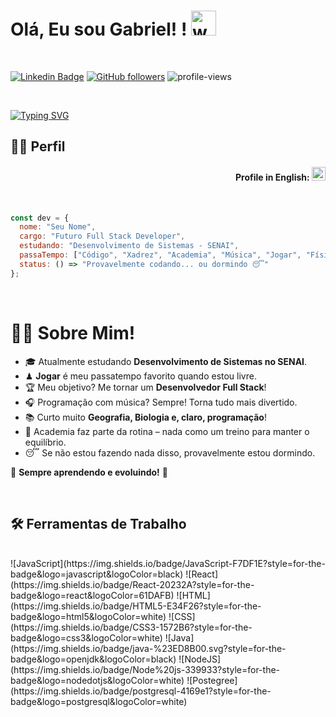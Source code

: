 # Olá, Eu sou Gabriel! ! <img src="https://user-images.githubusercontent.com/72663882/171687151-bb31c996-c9d2-49c8-b593-734946893b23.gif" alt="waving hand gif" aria-hidden="true" width="40" />

<br>

[![Linkedin Badge](https://img.shields.io/badge/-LinkedIn-blue?style=flat-square&logo=Linkedin&logoColor=white&link=https://www.linkedin.com/in/nicholas-carvalho-2b73a5297/)](https://www.linkedin.com/in/gabriel-fernandes-a90649329/)
[![GitHub followers](https://img.shields.io/github/followers/GabrielFerLacerda?label=Follow&style=social)](https://github.com/nicholas-sc-08)
![profile-views](https://komarev.com/ghpvc/?username=GabrielFerLacerda&color=blue)

<br>

[![Typing SVG](https://readme-typing-svg.demolab.com?font=Fira+Code&pause=1000&width=435&lines=Hello+Dev%C2%B4s%2C+Sou+o+Gabriel!+%E2%9C%8C%EF%B8%8F;Futuro+Full-Stack+Developer!+%F0%9F%92%BB;Sejam+bem-vindos(as)+ao+meu+Perfil%F0%9F%A4%93)](https://git.io/typing-svg)

## 👨‍💻 Perfil

  <div align="right">
  
  #### Profile in English: <kbd>[<img title="English" alt="English" src="https://img.icons8.com/color/48/000000/usa.png" width="22">](https://github.com/nicholas-sc-08/nicholas-sc-08/blob/main/README-US.md)</kbd>
  
  </div>

<br>

```js
const dev = {
  nome: "Seu Nome",
  cargo: "Futuro Full Stack Developer",
  estudando: "Desenvolvimento de Sistemas - SENAI",
  passaTempo: ["Código", "Xadrez", "Academia", "Música", "Jogar", "Física"],
  status: () => "Provavelmente codando... ou dormindo 😴"
};
```


<br>

# 👨‍💻 Sobre Mim! 

- 🎓 Atualmente estudando **Desenvolvimento de Sistemas no SENAI**.  
- ♟ **Jogar** é meu passatempo favorito quando estou livre.  
- 🏆 Meu objetivo? Me tornar um **Desenvolvedor Full Stack**!  
- 🎧 Programação com música? Sempre! Torna tudo mais divertido.  
- 📚 Curto muito **Geografia, Biologia e, claro, programação**!  
- 💪 Academia faz parte da rotina – nada como um treino para manter o equilíbrio.  
- 😴 Se não estou fazendo nada disso, provavelmente estou dormindo.  

🚀 **Sempre aprendendo e evoluindo!** 🚀  

<br>

## 🛠 Ferramentas de Trabalho

<br>
![JavaScript](https://img.shields.io/badge/JavaScript-F7DF1E?style=for-the-badge&logo=javascript&logoColor=black)
![React](https://img.shields.io/badge/React-20232A?style=for-the-badge&logo=react&logoColor=61DAFB)
![HTML](https://img.shields.io/badge/HTML5-E34F26?style=for-the-badge&logo=html5&logoColor=white)
![CSS](https://img.shields.io/badge/CSS3-1572B6?style=for-the-badge&logo=css3&logoColor=white)
![Java](https://img.shields.io/badge/java-%23ED8B00.svg?style=for-the-badge&logo=openjdk&logoColor=black)
![NodeJS](https://img.shields.io/badge/Node%20js-339933?style=for-the-badge&logo=nodedotjs&logoColor=white)
![Postegree](https://img.shields.io/badge/postgresql-4169e1?style=for-the-badge&logo=postgresql&logoColor=white)

<br>
